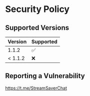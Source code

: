 # Security Policy

## Supported Versions

| Version | Supported          |
| ------- | ------------------ |
| 1.1.2   | :white_check_mark: |
| < 1.1.2 | :x:                |

## Reporting a Vulnerability

https://t.me/StreamSaverChat
